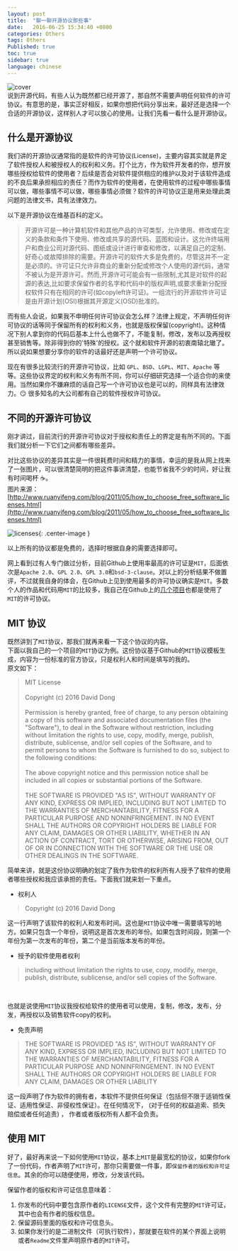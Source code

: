 ```yaml
---
layout: post
title:  "聊一聊开源协议那些事"
date:   2016-06-25 15:34:40 +0800
categories: Others
tags: Others
Published: true
toc: true
sidebar: true
language: chinese
---
```

![cover]({{site.baseurl}}/assets/image/others-license-cover.jpeg)     
说到开源代码，有些人认为既然都已经开源了，那自然不需要声明任何软件的许可协议。有意思的是，事实正好相反，如果你想把代码分享出来，最好还是选择一个合适的开源协议，这样别人才可以放心的使用。让我们先看一看什么是开源协议。

## 什么是开源协议
我们讲的开源协议通常指的是软件的许可协议(License)，主要内容其实就是界定了软件授权人和被授权人的权利和义务。打个比方，作为软件开发者的你，想开放哪些授权给软件的使用者？后续是否会对软件提供相应的维护以及对于该软件造成的不良后果承担相应的责任？而作为软件的使用者，在使用软件的过程中哪些事情可以做，哪些事情不可以做，哪些事情必须做？软件的许可协议正是用来处理此类问题的法律文书，具有法律效力。

以下是开源协议在维基百科的定义。
> 开源许可是一种计算机软件和其他产品的许可类型，允许使用、修改或在定义的条款和条件下使用、修改或共享的源代码、蓝图和设计。这允许终端用户和商业公司对源代码、图纸或设计进行审查和修改，以满足自己的定制、好奇心或故障排除的需要。开源许可的软件大多是免费的，尽管这并不一定是必须的。许可证只允许非商业的重新分配或修改个人使用的源代码，通常不被认为是开源许可。然而,开源许可可能会有一些限制,尤其是对软件的起源的表达,比如要求保留作者的名字和代码中的版权声明,或要求重新分配授权软件只有在相同的许可(如copyleft许可证)。一组流行的开源软件许可证是由开源计划(OSI)根据其开源定义(OSD)批准的。

而有些人会说，如果我不申明任何许可协议会怎么样？法律上规定，不声明任何许可协议的话等同于保留所有的权利和义务，也就是版权保留(copyright)。这种情况下别人拿到你的代码后基本上什么也做不了，不能复制，修改，发布以及再授权甚至销售等。除非得到你的'特殊'的授权。这个就和软件开源的初衷南辕北辙了。所以说如果想要分享你的软件的话最好还是声明一个许可协议。

现在有很多比较流行的开源许可协议，比如 `GPL`、`BSD`、`LGPL`、`MIT`、`Apache` 等等。这些协议界定的权利和义务有所不同，你可以仔细研究选择一个适合你的来使用。当然如果你不嫌麻烦的话自己写一个许可协议也是可以的，同样具有法律效力。:smirk:  很多知名的大公司都有自己的软件授权许可协议。

## 不同的开源许可协议
刚才讲过，目前流行的开源许可协议对于授权和责任上的界定是有所不同的。下面我们就分析一下它们之间都有哪些差异。

对比这些协议的差异其实是一件很耗费时间和精力的事情，幸运的是我从网上找来了一张图片，可以很清楚简明的把这件事讲清楚，也能节省我不少的时间，好让我有时间喝杯 :coffee:。   
图片来源：[http://www.ruanyifeng.com/blog/2011/05/how_to_choose_free_software_licenses.html](http://www.ruanyifeng.com/blog/2011/05/how_to_choose_free_software_licenses.html)

![licenses]({{site.baseurl}}/assets/image/others-license-01.png){: .center-image }

以上所有的协议都是免费的，选择时根据自身的需要选择即可。

网上看到过有人专门做过分析，目前Github上使用率最高的许可证是`MIT`，后面依次是`Apache 2.0`、`GPL 2.0`、`GPL 3.0`和`bsd-3-clause`。对以上的分析结果不做置评，不过就我自身的体会，在Github上见到使用最多的许可协议确实是`MIT`。多数个人的作品和代码用`MIT`的比较多，我自己在Github上的[几个项目](https://github.com/gangdong?tab=repositories)也都是使用了`MIT`的许可协议。

## MIT 协议
既然讲到了`MIT`协议，那我们就再来看一下这个协议的内容。   
下面以我自己的一个项目的`MIT`协议为例。这份协议基于Github的`MIT`协议模板生成，内容为一份标准的官方协议，只是权利人和时间是填写的我的。   
原文如下：   
> MIT License<br/><br/>
Copyright (c) 2016 David Dong<br/><br/>
Permission is hereby granted, free of charge, to any person obtaining a copy
of this software and associated documentation files (the "Software"), to deal
in the Software without restriction, including without limitation the rights
to use, copy, modify, merge, publish, distribute, sublicense, and/or sell
copies of the Software, and to permit persons to whom the Software is
furnished to do so, subject to the following conditions:<br/><br/>
The above copyright notice and this permission notice shall be included in all
copies or substantial portions of the Software.<br/><br/>
THE SOFTWARE IS PROVIDED "AS IS", WITHOUT WARRANTY OF ANY KIND, EXPRESS OR
IMPLIED, INCLUDING BUT NOT LIMITED TO THE WARRANTIES OF MERCHANTABILITY,
FITNESS FOR A PARTICULAR PURPOSE AND NONINFRINGEMENT. IN NO EVENT SHALL THE
AUTHORS OR COPYRIGHT HOLDERS BE LIABLE FOR ANY CLAIM, DAMAGES OR OTHER
LIABILITY, WHETHER IN AN ACTION OF CONTRACT, TORT OR OTHERWISE, ARISING FROM,
OUT OF OR IN CONNECTION WITH THE SOFTWARE OR THE USE OR OTHER DEALINGS IN THE
SOFTWARE.

简单来讲，就是这份协议明确的划定了我作为软件的权利所有人授予了软件的使用者哪些授权和我应该承担的责任。下面我们就来划一下重点。

+ 权利人
> Copyright (c) 2016 David Dong<br/>

这一行声明了该软件的权利人和发布时间。这也是`MIT`协议中唯一需要填写的地方。如果只包含一个年份，说明这是首次发布的年份。如果包含时间段，则第一个年份为第一次发布的年份，第二个是当前版本发布的年份。
+ 授予的软件使用者权利
> including without limitation the rights to use, copy, modify, merge, publish, distribute, sublicense, and/or sell copies of the Software.
<br/>

也就是说使用`MIT`协议我授权给软件的使用者可以使用，复制，修改，发布，分发，再授权以及销售软件copy的权利。
+ 免责声明
> THE SOFTWARE IS PROVIDED "AS IS", WITHOUT WARRANTY OF ANY KIND, EXPRESS OR
IMPLIED, INCLUDING BUT NOT LIMITED TO THE WARRANTIES OF MERCHANTABILITY,
FITNESS FOR A PARTICULAR PURPOSE AND NONINFRINGEMENT. IN NO EVENT SHALL THE
AUTHORS OR COPYRIGHT HOLDERS BE LIABLE FOR ANY CLAIM, DAMAGES OR OTHER
LIABILITY

这一段声明了作为软件的拥有者，本软件不提供任何保证（包括但不限于适销性保证、适用性保证、非侵权性保证）。在任何情况下， (对于任何的权益追索、损失赔偿或者任何追责) ， 作者或者版权所有人都不会负责。

## 使用 MIT
好了，最好再来说一下如何使用`MIT`协议，基本上`MIT`是最宽松的协议，如果你fork了一份代码，作者声明了`MIT`许可，那你只需要做一件事，即`保留作者的版权和许可证信息`。其余的你可以随便使用，修改，分发该代码。

保留作者的版权和许可证信息意味着：
1. 你发布的代码中要包含原作者的`LICENSE`文件，这个文件有完整的`MIT`许可证，其中也会有作者的版权信息。
2. 保留源码里面的版权和许可信息头。
3. 如果你发行的是二进制文件（可执行软件），那就要在软件的某个界面上说明或者`Readme`文件里声明原作者的`MIT`许可。